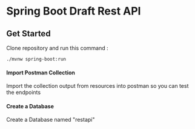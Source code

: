 # Spring Boot Draft Rest API

## Get Started
Clone repository and run this command :
```
./mvnw spring-boot:run
```

#### Import Postman Collection
Import the collection output from resources into postman so you can test the endpoints

#### Create a Database
Create a Database named "restapi"